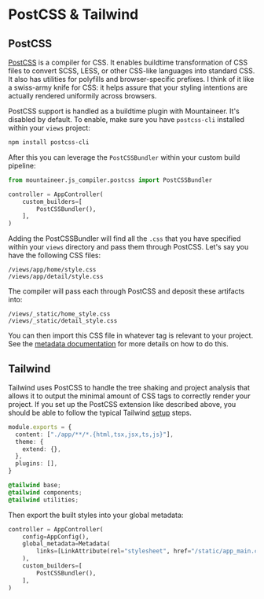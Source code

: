 # PostCSS & Tailwind

## PostCSS

[PostCSS](https://postcss.org/) is a compiler for CSS. It enables buildtime transformation of CSS files to convert SCSS, LESS, or other CSS-like languages into standard CSS. It also has utilities for polyfills and browser-specific prefixes. I think of it like a swiss-army knife for CSS: it helps assure that your styling intentions are actually rendered uniformily across browsers.

PostCSS support is handled as a buildtime plugin with Mountaineer. It's disabled by default. To enable, make sure you have `postcss-cli` installed within your `views` project:

```bash
npm install postcss-cli
```

After this you can leverage the `PostCSSBundler` within your custom build pipeline:

```python
from mountaineer.js_compiler.postcss import PostCSSBundler

controller = AppController(
    custom_builders=[
        PostCSSBundler(),
    ],
)
```

Adding the PostCSSBundler will find all the `.css` that you have specified within your `views` directory and pass them through PostCSS. Let's say you have the following CSS files:

```
/views/app/home/style.css
/views/app/detail/style.css
```

The compiler will pass each through PostCSS and deposit these artifacts into:

```
/views/_static/home_style.css
/views/_static/detail_style.css
```

You can then import this CSS file in whatever <meta> tag is relevant to your project. See the [metadata documentation](./metadata.md) for more details on how to do this.

## Tailwind

Tailwind uses PostCSS to handle the tree shaking and project analysis that allows it to output the minimal amount of CSS tags to correctly render your project. If you set up the PostCSS extension like described above, you should be able to follow the typical Tailwind [setup](https://tailwindcss.com/docs/installation) steps.

```typescript title="views/app/tailwind.config.ts"
module.exports = {
  content: ["./app/**/*.{html,tsx,jsx,ts,js}"],
  theme: {
    extend: {},
  },
  plugins: [],
}
```

```css title="views/app/main.css"
@tailwind base;
@tailwind components;
@tailwind utilities;
```

Then export the built styles into your global metadata:

```python
controller = AppController(
    config=AppConfig(),
    global_metadata=Metadata(
        links=[LinkAttribute(rel="stylesheet", href="/static/app_main.css")]
    ),
    custom_builders=[
        PostCSSBundler(),
    ],
)
```
